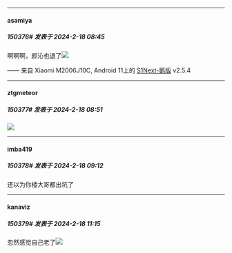 
*****

####  asamiya  
##### 150376#       发表于 2024-2-18 08:45

啊啊啊，颜沁也退了<img src="https://static.saraba1st.com/image/smiley/face2017/068.png" referrerpolicy="no-referrer">

—— 来自 Xiaomi M2006J10C, Android 11上的 [S1Next-鹅版](https://github.com/ykrank/S1-Next/releases) v2.5.4

*****

####  ztgmeteor  
##### 150377#       发表于 2024-2-18 08:51

<img src="https://static.saraba1st.com/image/smiley/face2017/139.png" referrerpolicy="no-referrer">


*****

####  imba419  
##### 150378#       发表于 2024-2-18 09:12

还以为你楼大哥都出坑了


*****

####  kanaviz  
##### 150379#       发表于 2024-2-18 11:15

忽然感觉自己老了<img src="https://static.saraba1st.com/image/smiley/face2017/096.png" referrerpolicy="no-referrer">

